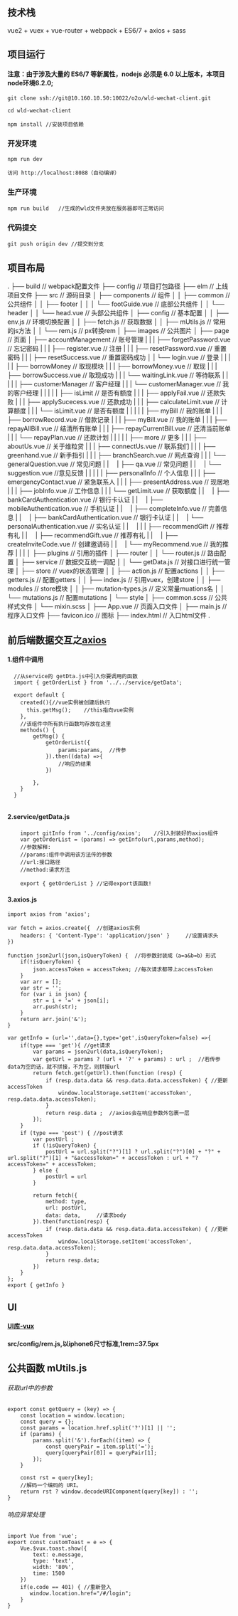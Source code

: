 ## 技术栈
vue2 + vuex + vue-router + webpack + ES6/7 + axios + sass 

## 项目运行

#### 注意：由于涉及大量的 ES6/7 等新属性，nodejs 必须是 6.0 以上版本，本项目node环境6.2.0;

```
git clone ssh://git@10.160.10.50:10022/o2o/wld-wechat-client.git

cd wld-wechat-client  

npm install //安装项目依赖

```

### 开发环境
```
npm run dev

访问 http://localhost:8088（自动编译）
```

### 生产环境
```
npm run build   //生成的wld文件夹放在服务器即可正常访问
```


### 代码提交
```
git push origin dev //提交到分支
```

## 项目布局

.
├── build                                       // webpack配置文件
├── config                                      // 项目打包路径
├── elm                                         // 上线项目文件
├── src                                         // 源码目录
│ ├── components                              // 组件
│ │ ├── common                              // 公共组件
│ │ ├── footer
│ │ │ └── footGuide.vue                   // 底部公共组件
│ │ └── header
│ │     └── head.vue                        // 头部公共组件
│ ├── config                                  // 基本配置
│ │ ├── env.js                              // 环境切换配置
│ │ ├── fetch.js                            // 获取数据
│ │ ├── mUtils.js                           // 常用的js方法
│ │ └── rem.js                              // px转换rem
│ ├── images                                  // 公共图片
│ ├── page                                    // 页面
│   ├── accountManagement                    // 账号管理
|   |   |   ├── forgetPassword.vue              // 忘记密码
|   |   |   ├── register.vue                    // 注册
|   |   |   ├── resetPassword.vue               // 重置密码
|   |   |   ├── resetSuccess.vue                // 重置密码成功
│   |   └── login.vue                       // 登录
|   |   |  
|   |   ├── borrowMoney                         // 取现模块
|   |   |   ├── borrowMoney.vue                 // 取现
|   |   |   ├── borrowSuccess.vue               // 取现成功
|   |   |   └── waitingLink.vue                 // 等待联系
|   |   |
|   |   ├── customerManager                     // 客户经理
|   |   |   └── customerManager.vue             // 我的客户经理
|   |   |
|   |   ├── isLimit                             // 是否有额度
|   |   |   ├── applyFail.vue                   // 还款失败
|   |   |   ├── applySucecess.vue               // 还款成功
|   |   |   ├── calculateLimit.vue              // 计算额度
|   |   |   └── isLimit.vue                     // 是否有额度
|   |   |
|   |   ├── myBill                              // 我的账单
|   |   |   ├── borrowRecord.vue                // 借款记录
|   |   |   ├── myBill.vue                      // 我的账单
|   |   |   ├── repayAllBill.vue                // 结清所有账单
|   |   |   ├── repayCurrentBill.vue            // 还清当前账单
|   |   |   └── repayPlan.vue                   // 还款计划
|   |   |
|   |   ├── more                                // 更多
|   |   |   ├── aboutUs.vue                     // 关于维粒贷
|   |   |   ├── connectUs.vue                   // 联系我们
|   |   |   ├── greenhand.vue                   // 新手指引
|   |   |   ├── branchSearch.vue                // 网点查询
|   |   |   └── generalQuestion.vue             // 常见问题
|   |　 |       ├── qa.vue                      // 常见问题
|   |　 |       └── suggestion.vue              //意见反馈
|   |   |
|   |   ├── personalInfo                        // 个人信息
|   |   |   ├── emergencyContact.vue            // 紧急联系人
|   |   |   ├── presentAddress.vue              // 现居地
|   |   |   ├── jobInfo.vue                     // 工作信息
|   |   |   └── getLimit.vue                    // 获取额度
|   |　 |       ├── bankCardAuthentication.vue  // 银行卡认证
|   |　 |       ├── mobileAuthentication.vue    // 手机认证
|   |　 |       ├── completeInfo.vue            // 完善信息
|   |　 |       ├── bankCardAuthentication.vue  // 银行卡认证
|   |　 |       └── personalAuthentication.vue  // 实名认证
|   |　 |
|   |   ├── recommendGift                       // 推荐有礼
|   |　 |   ├── recommendGift.vue               // 推荐有礼
|   |　 |   ├── createInviteCode.vue            // 创建邀请码
|   |　 |   └── myRecommend.vue                 // 我的推荐
|   |   |
│ ├── plugins                                 // 引用的插件
│ ├── router
│ │ └── router.js                           // 路由配置
│ ├── service                                 // 数据交互统一调配
│ │ └── getData.js                          // 对接口进行统一管理
│ ├── store                                   // vuex的状态管理
│ │ ├── action.js                           // 配置actions
│ │ ├── getters.js                          // 配置getters
│ │ ├── index.js                            // 引用vuex，创建store
│ │ ├── modules                             // store模块
│ │ ├── mutation-types.js                   // 定义常量muations名
│ │ └── mutations.js                        // 配置mutations
│ └── style
│   ├── common.scss                         // 公共样式文件
│   └── mixin.scss
│ ├── App.vue                                 // 页面入口文件
│ ├── main.js                                 // 程序入口文件
├── favicon.ico                                 // 图标
├── index.html                                  // 入口html文件
.

## 前后端数据交互之[axios](https://www.axios.com/)
#### 1.组件中调用

```
  //从service的 getDta.js中引入你要调用的函数
  import { getOrderList } from '../../service/getData';
  
  export default {
    created(){//vue实例被创建后执行
      this.getMsg();    //this指向vue实例
    },
    //该组件中所有执行函数均存放在这里
    methods() { 
        getMsg() {
            getOrderList({
                params:params,  //传参
            }).then((data) =>{
                //响应的结果
            })
            
        },
    }
  }
  
```


#### 2.service/getData.js
```
    import gitInfo from '../config/axios';    //引入封装好的axios组件
    var getOrderList = (params) => getInfo(url,params,method);
    //参数解释:
    //params:组件中调用该方法传的参数
    //url:接口路径
    //method:请求方法
    
    export { getOrderList } //记得export该函数!
```

#### 3.axios.js

```
import axios from 'axios';   

var fetch = axios.create({  //创建axios实例
    headers: { 'Content-Type': 'application/json' }     //设置请求头
})

function json2url(json,isQueryToken) {  //将参数封装成（a=a&b=b）形式
	if(!isQueryToken) {
		json.accessToken = accessToken;	//每次请求都带上accessToken
	}
	var arr = [];
	var str = '';
	for (var i in json) {
		str = i + '=' + json[i];
		arr.push(str);
	}
	return arr.join('&');
}

var getInfo = (url='',data={},type='get',isQueryToken=false) =>{
    if(type === 'get'){	//get请求
        var params = json2url(data,isQueryToken);
		var getUrl = params ? (url + '?' + params) : url ;	//若传参data为空的话，就不拼接，不为空，则拼接url
		return fetch.get(getUrl).then(function (resp) {
			if (resp.data.data && resp.data.data.accessToken) {	//更新accessToken
				window.localStorage.setItem('accessToken', resp.data.data.accessToken);
			}
			return resp.data ;  //axios会在响应参数外包裹一层
		});  
    }
	if (type === 'post') { //post请求
		var postUrl ;
		if (!isQueryToken) {
			postUrl = url.split("?")[1] ? url.split("?")[0] + "?" + url.split("?")[1] + "&accessToken=" + accessToken : url + "?accessToken=" + accessToken;
		} else {
			postUrl = url
		}

		return fetch({
			method: type,
			url: postUrl,
			data: data,     //请求body
		}).then(function(resp) {
			if (resp.data.data && resp.data.data.accessToken) { //更新accessToken
				window.localStorage.setItem('accessToken', resp.data.data.accessToken);
			}
			return resp.data;
		})
	}
};
export { getInfo }

```
## UI
#### [UI库-vux](https://vux.li/#/)
#### src/config/rem.js,以iphone6尺寸标准,1rem=37.5px

## 公共函数 mUtils.js
###### 获取url中的参数
```
export const getQuery = (key) => {
    const location = window.location;
    const query = {};
    const params = location.href.split('?')[1] || '';
    if (params) {
        params.split('&').forEach((item) => {
            const queryPair = item.split('=');
            query[queryPair[0]] = queryPair[1];
        });
    }

    const rst = query[key];
    //解码一个编码的 URI。
    return rst ? window.decodeURIComponent(query[key]) : '';
}
```
###### 响应异常处理
```
import Vue from 'vue';
export const customToast = e => {
    Vue.$vux.toast.show({
        text: e.message,
        type: 'text',
        width: '80%',
        time: 1500
    })
    if(e.code == 401) { //重新登入
       window.location.href="/#/login";
    }
}
```